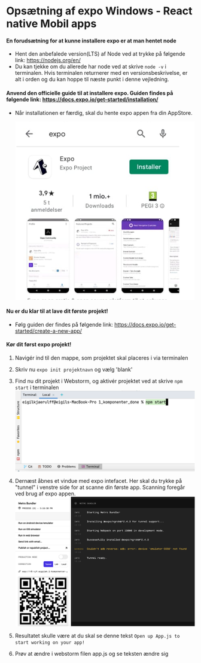 # Opsætning af expo Windows - React native Mobil apps

#### En forudsætning for at kunne installere expo er at man hentet node
- Hent den anbefalede version(LTS) af Node ved at trykke på følgende link: https://nodejs.org/en/
- Du kan tjekke om du allerede har node ved at skrive `node -v` i terminalen. Hvis terminalen returnerer med en versionsbeskrivelse, er alt i orden og du kan hoppe til næste punkt i denne vejledning. 

#### Anvend den officielle guide til at installere expo. Guiden findes på følgende link: https://docs.expo.io/get-started/installation/

- Når installationen er færdig, skal du hente expo appen fra din AppStore.
 
  ![expo](billeder/expoIcon.png)


#### Nu er du klar til at lave dit første projekt! 
- Følg guiden der findes på følgende link: https://docs.expo.io/get-started/create-a-new-app/

#### Kør dit først expo projekt!
1. Navigér ind til den mappe, som projektet skal placeres i via terminalen

2. Skriv nu `expo init projektnavn` og vælg 'blank'
3. Find nu dit projekt i Webstorm, og aktivér projektet ved at skrive
   `npm start` i terminalen
   ![img.png](billeder/screenshot4.png)

4. Dernæst åbnes et vindue med expo intefacet. Her skal du trykke på "tunnel" i venstre side for at scanne din første app. Scanning foregår ved brug af expo appen.
   ![](billeder/screenshot5.png)

5. Resultatet skulle være at du skal se denne tekst `Open up App.js to start working on your app!`
6. Prøv at ændre i webstorm filen app.js og se teksten ændre sig
